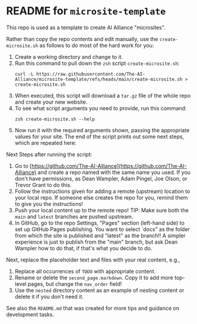 # README for `microsite-template`

This repo is used as a template to create AI Alliance "microsites". 

Rather than copy the repo contents and edit manually, use the `create-microsite.sh` as follows to do most of the hard work for you:

1. Create a working directory and change to it.
2. Run this command to pull down the `zsh` script `create-microsite.sh`:
   ```shell
   curl -L https://raw.githubusercontent.com/The-AI-Alliance/microsite-template/refs/heads/main/create-microsite.sh > create-microsite.sh
   ```
3. When executed, this script will download a `tar.gz` file of the whole repo and create your new website.
4. To see what script arguments you need to provide, run this command:
   ```shell
   zsh create-microsite.sh --help
   ```
5. Now run it with the required arguments shown, passing the appropriate values for your site. The end of the script prints out some next steps, which are repeated here:

Next Steps after running the script:

1. Go to [https://github.com/The-AI-Alliance](https://github.com/The-AI-Alliance) and create a repo named with the same name you used. If you don't have permissions, as Dean Wampler, Adam Pingel, Joe Olson, or Trevor Grant to do this.
3. Follow the instructions given for adding a remote (upstream) location to your local repo. If someone else creates the repo for you, remind them to give you the instructions!
4. Push your local content up to the remote repo! TIP: Make sure both the `main` and `latest` branches are pushed upstream.
5. In GitHub, go to the repo Settings, "Pages" section (left-hand side) to set up GitHub Pages publishing. You want to select `docs" as the folder from which the site is published and "latest" as the branch!! A simpler experience is just to publish from the "main" branch, but ask Dean Wampler how to do that, if that's what you decide to do.

Next, replace the placeholder text and files with your real content, e.g.,

1. Replace all occurrences of `TODO` with appropriate content.
2. Rename or delete the `second_page.markdown`. Copy it to add more top-level pages, but change the `nav_order` field!
3. Use the `nested` directory content as an example of nesting content or delete it if you don't need it.

See also the `README.md` that was created for more tips and guidance on development tasks. 
